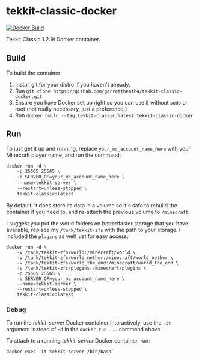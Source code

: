 # tekkit-classic-docker
[![Docker Build](https://img.shields.io/docker/cloud/build/garrettheath4/tekkit-classic.svg)](https://hub.docker.com/r/garrettheath4/tekkit-classic)

Tekkit Classic 1.2.9i Docker container.


## Build

To build the container:

1. Install git for your distro if you haven't already.
1. Run `git clone https://github.com/garrettheath4/tekkit-classic-docker.git`
1. Ensure you have Docker set up right so you can use it without `sudo` or root
   (not really necessary, just a preference.)
1. Run `docker build --tag tekkit-classic:latest tekkit-classic-docker`


## Run

To just get it up and running, replace `your_mc_account_name_here` with your
Minecraft player name, and run the command:

```dockerfile
docker run -d \
    -p 25565:25565 \
    -e SERVER_OP=your_mc_account_name_here \
    --name=tekkit-server \
    --restart=unless-stopped \
    tekkit-classic:latest
```

By default, it does store its data in a volume so it's safe to rebuild the
container if you need to, and re-attach the previous volume to `/minecraft`.

I suggest you put the world folders on better/faster storage that you have
available, replace my `/tank/tekkit-zfs` with the path to your storage. I
included the `plugins` as well just for easy access.

```
docker run -d \
    -v /tank/tekkit-zfs/world:/minecraft/world \
    -v /tank/tekkit-zfs/world_nether:/minecraft/world_nether \
    -v /tank/tekkit-zfs/world_the_end:/minecraft/world_the_end \
    -v /tank/tekkit-zfs/plugins:/minecraft/plugins \
    -p 25565:25565 \
    -e SERVER_OP=your_mc_account_name_here \
    --name=tekkit-server \
    --restart=unless-stopped \
    tekkit-classic:latest
```


### Debug

To run the _tekkit-server_ Docker container interactively, use the `-it`
argument instead of `-d` in the `docker run ...` command above.

To attach to a running _tekkit-server_ Docker container, run:

    docker exec -it tekkit-server /bin/bash`


<!-- vim: set textwidth=80 -->
